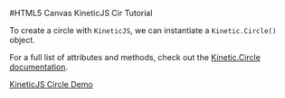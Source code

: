 
#HTML5 Canvas KineticJS Cir Tutorial

To create  a circle with `KineticJS`, we can instantiate a `Kinetic.Circle()` object.

For a full list of attributes and methods, check out the [Kinetic.Circle documentation](http://lavrton.github.io/KineticJS/api/Kinetic.Circle.html).

<a class="jsbin-embed" href="http://jsbin.com/linexo/1/embed?js,output">KineticJS Circle Demo</a><script src="http://static.jsbin.com/js/embed.js"></script>